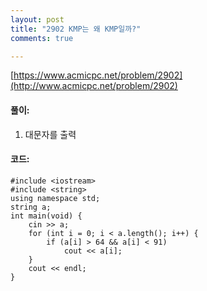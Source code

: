 ```yaml
---
layout: post
title: "2902 KMP는 왜 KMP일까?"
comments: true

---
```

[https://www.acmicpc.net/problem/2902](http://www.acmicpc.net/problem/2902)

#### **풀이:**
1. 대문자를 출력

#### **코드:**

```
#include <iostream>
#include <string>
using namespace std;
string a;
int main(void) {
	cin >> a;
	for (int i = 0; i < a.length(); i++) {
		if (a[i] > 64 && a[i] < 91)
			cout << a[i];
	}
	cout << endl;
}
```